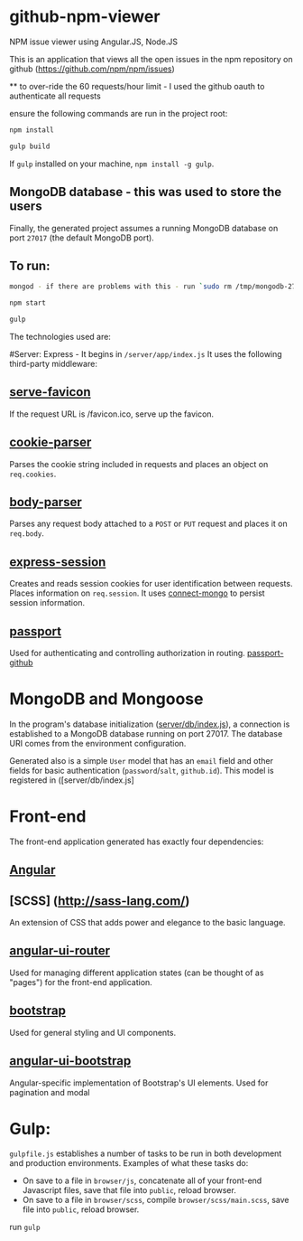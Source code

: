 
# github-npm-viewer
NPM issue viewer using Angular.JS, Node.JS 

This is an application that views all the open issues in the npm repository on github (https://github.com/npm/npm/issues)

** to over-ride the 60 requests/hour limit - I used the github oauth to authenticate all requests 


ensure the following commands are run in the project root:

```bash
npm install
```

```bash
gulp build
```

If  `gulp` installed on your machine,  `npm install -g gulp`.

## MongoDB database - this was used to store the users 

Finally, the generated project assumes a running MongoDB database on port `27017` (the default MongoDB port).

## To run: 
```bash
mongod - if there are problems with this - run `sudo rm /tmp/mongodb-27017.sock`
```

```bash
npm start
```

```bash
gulp
```

The technologies used are: 

#Server: 
Express - It begins in `/server/app/index.js`
It uses the following third-party middleware:

## [serve-favicon](https://github.com/expressjs/serve-favicon)

If the request URL is /favicon.ico, serve up the favicon.

## [cookie-parser](https://github.com/expressjs/cookie-parser)

Parses the cookie string included in requests and places an object on `req.cookies`.

## [body-parser](https://github.com/expressjs/body-parser)

Parses any request body attached to a `POST` or `PUT` request and places it on `req.body`.

## [express-session](https://github.com/expressjs/session)

Creates and reads session cookies for user identification between requests. Places information on `req.session`. It uses [connect-mongo](https://github.com/kcbanner/connect-mongo) to persist session information.

## [passport](https://github.com/jaredhanson/passport)

Used for authenticating and controlling authorization in routing.  [passport-github](https://github.com/jaredhanson/passport-github)

# MongoDB and Mongoose

In the program's database initialization ([server/db/index.js](https://github.com/FullstackAcademy/fsg/blob/master/generated/server/db/index.js)), a connection is established to a MongoDB database running on port 27017. The database URI comes from the environment configuration.

Generated also is a simple `User` model that has an `email` field and other fields for basic authentication (`password`/`salt`, `github.id`). This model is registered in ([server/db/index.js]

# Front-end 
The front-end application generated has exactly four dependencies:

## [Angular](https://angularjs.org/)

## [SCSS] (http://sass-lang.com/)
An extension of CSS that adds power and elegance to the basic language. 

## [angular-ui-router](https://github.com/angular-ui/ui-router)

Used for managing different application states (can be thought of as "pages") for the front-end application. 

## [bootstrap](http://getbootstrap.com/)

Used for general styling and UI components.

## [angular-ui-bootstrap](http://getbootstrap.com/)

Angular-specific implementation of Bootstrap's UI elements. Used for pagination and modal

# Gulp:

`gulpfile.js` establishes a number of tasks to be run in both development and production environments. Examples of what these tasks do:

- On save to a file in `browser/js`, concatenate all of your front-end Javascript files, save that file into `public`, reload browser.
- On save to a file in `browser/scss`, compile `browser/scss/main.scss`, save file into `public`, reload browser.

run ```gulp```

